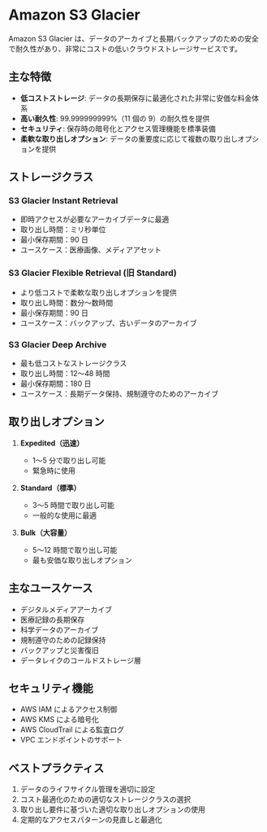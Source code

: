 # Amazon S3 Glacier

Amazon S3 Glacier は、データのアーカイブと長期バックアップのための安全で耐久性があり、非常にコストの低いクラウドストレージサービスです。

## 主な特徴

- **低コストストレージ**: データの長期保存に最適化された非常に安価な料金体系
- **高い耐久性**: 99.999999999%（11 個の 9）の耐久性を提供
- **セキュリティ**: 保存時の暗号化とアクセス管理機能を標準装備
- **柔軟な取り出しオプション**: データの重要度に応じて複数の取り出しオプションを提供

## ストレージクラス

### S3 Glacier Instant Retrieval

- 即時アクセスが必要なアーカイブデータに最適
- 取り出し時間：ミリ秒単位
- 最小保存期間：90 日
- ユースケース：医療画像、メディアアセット

### S3 Glacier Flexible Retrieval (旧 Standard)

- より低コストで柔軟な取り出しオプションを提供
- 取り出し時間：数分〜数時間
- 最小保存期間：90 日
- ユースケース：バックアップ、古いデータのアーカイブ

### S3 Glacier Deep Archive

- 最も低コストなストレージクラス
- 取り出し時間：12〜48 時間
- 最小保存期間：180 日
- ユースケース：長期データ保持、規制遵守のためのアーカイブ

## 取り出しオプション

1. **Expedited（迅速）**

   - 1〜5 分で取り出し可能
   - 緊急時に使用

2. **Standard（標準）**

   - 3〜5 時間で取り出し可能
   - 一般的な使用に最適

3. **Bulk（大容量）**
   - 5〜12 時間で取り出し可能
   - 最も安価な取り出しオプション

## 主なユースケース

- デジタルメディアアーカイブ
- 医療記録の長期保存
- 科学データのアーカイブ
- 規制遵守のための記録保持
- バックアップと災害復旧
- データレイクのコールドストレージ層

## セキュリティ機能

- AWS IAM によるアクセス制御
- AWS KMS による暗号化
- AWS CloudTrail による監査ログ
- VPC エンドポイントのサポート

## ベストプラクティス

1. データのライフサイクル管理を適切に設定
2. コスト最適化のための適切なストレージクラスの選択
3. 取り出し要件に基づいた適切な取り出しオプションの使用
4. 定期的なアクセスパターンの見直しと最適化
